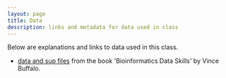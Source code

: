 ```yaml
---
layout: page
title: Data
description: links and metadata for data used in class
---
```


Below are explanations and links to data used in this class.

- [data and sup files](https://github.com/vsbuffalo/bds-files) from the book
  'Bioinformatics Data Skills' by Vince Buffalo.
